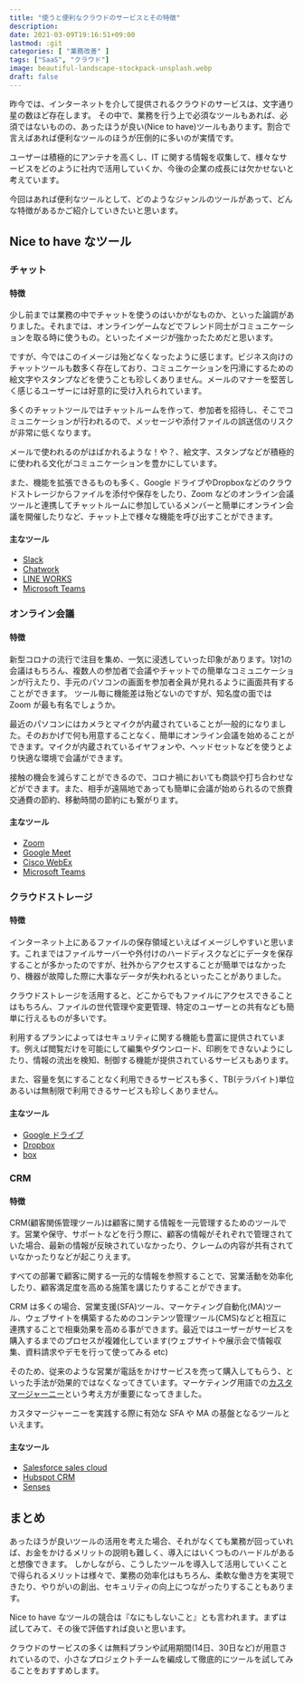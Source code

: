 ```yaml
---
title: "使うと便利なクラウドのサービスとその特徴"
description: 
date: 2021-03-09T19:16:51+09:00
lastmod: :git
categories: [ "業務改善" ]
tags: ["SaaS", "クラウド"]
image: beautiful-landscape-stockpack-unsplash.webp
draft: false
---
```

昨今では、インターネットを介して提供されるクラウドのサービスは、文字通り星の数ほど存在します。
その中で、業務を行う上で必須なツールもあれば、必須ではないものの、あったほうが良い(Nice to have)ツールもあります。割合で言えばあれば便利なツールのほうが圧倒的に多いのが実情です。

ユーザーは積極的にアンテナを高くし、IT に関する情報を収集して、様々なサービスをどのように社内で活用していくか、今後の企業の成長には欠かせないと考えています。

今回はあれば便利なツールとして、どのようなジャンルのツールがあって、どんな特徴があるかご紹介していきたいと思います。

## Nice to have なツール
### チャット
#### 特徴
少し前までは業務の中でチャットを使うのはいかがなものか、といった論調がありました。それまでは、オンラインゲームなどでフレンド同士がコミュニケーションを取る時に使うもの。といったイメージが強かったためだと思います。

ですが、今ではこのイメージは殆どなくなったように感じます。ビジネス向けのチャットツールも数多く存在しており、コミュニケーションを円滑にするための絵文字やスタンプなどを使うことも珍しくありません。メールのマナーを堅苦しく感じるユーザーには好意的に受け入れられています。

多くのチャットツールではチャットルームを作って、参加者を招待し、そこでコミュニケーションが行われるので、メッセージや添付ファイルの誤送信のリスクが非常に低くなります。

メールで使われるのがはばかれるような！や？、絵文字、スタンプなどが積極的に使われる文化がコミュニケーションを豊かにしています。

また、機能を拡張できるものも多く、Google ドライブやDropboxなどのクラウドストレージからファイルを添付や保存をしたり、Zoom などのオンライン会議ツールと連携してチャットルームに参加しているメンバーと簡単にオンライン会議を開催したりなど、チャット上で様々な機能を呼び出すことができます。
#### 主なツール
- [Slack](https://slack.com/intl/ja-jp/)
- [Chatwork](https://go.chatwork.com/ja/)
- [LINE WORKS](https://line.worksmobile.com/jp/)
- [Microsoft Teams](https://www.microsoft.com/ja-jp/microsoft-teams/group-chat-software)

### オンライン会議
#### 特徴
新型コロナの流行で注目を集め、一気に浸透していった印象があります。1対1の会議はもちろん、複数人の参加者で会議やチャットでの簡単なコミュニケーションが行えたり、手元のパソコンの画面を参加者全員が見れるように画面共有することができます。
ツール毎に機能差は殆どないのですが、知名度の面では Zoom が最も有名でしょうか。

最近のパソコンにはカメラとマイクが内蔵されていることが一般的になりました。そのおかげで何も用意することなく、簡単にオンライン会議を始めることができます。マイクが内蔵されているイヤフォンや、ヘッドセットなどを使うとより快適な環境で会議ができます。

接触の機会を減らすことができるので、コロナ禍においても商談や打ち合わせなどができます。また、相手が遠隔地であっても簡単に会議が始められるので旅費交通費の節約、移動時間の節約にも繋がります。

#### 主なツール
- [Zoom](https://zoom.us/jp-jp/meetings.html)
- [Google Meet](https://apps.google.com/intl/ja/meet/)
- [Cisco WebEx](https://www.webex.com/ja/video-conferencing.html)
- [Microsoft Teams](https://www.microsoft.com/ja-jp/microsoft-teams/group-chat-software)

### クラウドストレージ
#### 特徴
インターネット上にあるファイルの保存領域といえばイメージしやすいと思います。これまではファイルサーバーや外付けのハードディスクなどにデータを保存することが多かったのですが、社外からアクセスすることが簡単ではなかったり、機器が故障した際に大事なデータが失われるといったことがありました。

クラウドストレージを活用すると、どこからでもファイルにアクセスできることはもちろん、ファイルの世代管理や変更管理、特定のユーザーとの共有なども簡単に行えるものが多いです。

利用するプランによってはセキュリティに関する機能も豊富に提供されています。例えば閲覧だけを可能にして編集やダウンロード、印刷をできないようにしたり、情報の流出を検知、制御する機能が提供されているサービスもあります。

また、容量を気にすることなく利用できるサービスも多く、TB(テラバイト)単位あるいは無制限で利用できるサービスも珍しくありません。

#### 主なツール
- [Google ドライブ](https://www.google.com/intl/ja_jp/drive/)
- [Dropbox](https://www.dropbox.com/ja/)
- [box](https://www.box.com/ja-jp/home)

### CRM
#### 特徴
CRM(顧客関係管理ツール)は顧客に関する情報を一元管理するためのツールです。営業や保守、サポートなどを行う際に、顧客の情報がそれぞれで管理されていた場合、最新の情報が反映されていなかったり、クレームの内容が共有されていなかったりなどが起こりえます。

すべての部署で顧客に関する一元的な情報を参照することで、営業活動を効率化したり、顧客満足度を高める施策を講じたりすることができます。

CRM は多くの場合、営業支援(SFA)ツール、マーケティング自動化(MA)ツール、ウェブサイトを構築するためのコンテンツ管理ツール(CMS)などと相互に連携することで相乗効果を高める事ができます。最近ではユーザーがサービスを購入するまでのプロセスが複雑化しています(ウェブサイトや展示会で情報収集、資料請求やデモを行って使ってみる etc)

そのため、従来のような営業が電話をかけサービスを売って購入してもらう、といった手法が効果的ではなくなってきています。マーケティング用語での[カスタマージャーニー](https://liskul.com/customer-journey-1697#i)という考え方が重要になってきました。

カスタマージャーニーを実践する際に有効な SFA や MA の基盤となるツールといえます。

#### 主なツール
- [Salesforce sales cloud](https://www.salesforce.com/jp/)
- [Hubspot CRM](https://www.hubspot.jp/)
- [Senses](https://product-senses.mazrica.com/)

## まとめ
あったほうが良いツールの活用を考えた場合、それがなくても業務が回っていれば、お金をかけるメリットの説明も難しく、導入にはいくつものハードルがあると想像できます。
しかしながら、こうしたツールを導入して活用していくことで得られるメリットは様々で、業務の効率化はもちろん、柔軟な働き方を実現できたり、やりがいの創出、セキュリティの向上につながったりすることもあります。

Nice to have なツールの競合は『なにもしないこと』とも言われます。まずは試してみて、その後で評価すれば良いと思います。

クラウドのサービスの多くは無料プランや試用期間(14日、30日など)が用意されているので、小さなプロジェクトチームを編成して徹底的にツールを試してみることをおすすめします。
